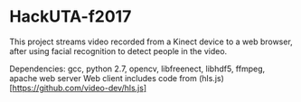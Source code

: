 # HackUTA-f2017

This project streams video recorded from a Kinect device to a web browser, after using facial recognition to detect people in the video.

Dependencies: gcc, python 2.7, opencv, libfreenect, libhdf5, ffmpeg, apache web server
Web client includes code from (hls.js)[https://github.com/video-dev/hls.js]
